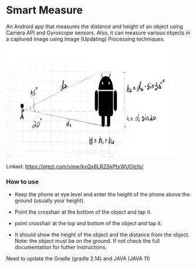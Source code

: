 # Smart Measure
An Android app that measures the distance and height of an object using Camera API
and Gyroscope sensors. Also, it can measure various objects in a captured image using Image (Updating)
Processing techniques.

<p>
  <img width="460" height="300" src="https://github.com/ToaToes/SmartMeasure/blob/master/how.JPG">
</p>

Linked: https://prezi.com/view/kxQx8LRZSkPtxWUOiclo/

### How to use
- Keep the phone at eye level and enter the height of the phone above the ground (usually your height).

- Point the crosshair at the bottom of the object and tap it.

- point crosshair at the top and bottom of the object and tap it.

- It should show the height of the object and the distance from the object.
Note: the object must be on the ground. If not check the full documentation for futher instructions.

Need to update the Gradle (gradle 2.14) and JAVA (JAVA 11)
